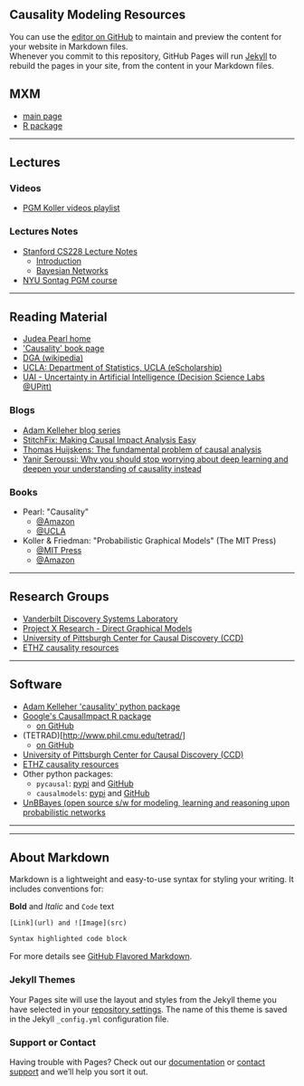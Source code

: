 ## Causality Modeling Resources

You can use the [editor on GitHub](https://github.com/pedrosan/CausalModeling/edit/master/README.md) to maintain and preview the content for your website in Markdown files. <br/>
Whenever you commit to this repository, GitHub Pages will run [Jekyll](https://jekyllrb.com/) to rebuild the pages in your site, from the content in your Markdown files.

## MXM

- [main page](http://mensxmachina.org/en/)
- [R package](https://cran.r-project.org/web/packages/MXM/index.html)

<hr/>

## Lectures

### Videos

- [PGM Koller videos playlist](https://www.youtube.com/playlist?list=PL50E6E80E8525B59C)

### Lectures Notes

- [Stanford CS228 Lecture Notes](https://ermongroup.github.io/cs228-notes/)
  - [Introduction](https://ermongroup.github.io/cs228-notes/preliminaries/introduction/)
  - [Bayesian Networks](https://ermongroup.github.io/cs228-notes/representation/directed/)
- [NYU Sontag PGM course](http://cs.nyu.edu/~dsontag/courses/pgm13/)


<hr/>

## Reading Material

- [Judea Pearl home](http://bayes.cs.ucla.edu/home.htm)
- ['Causality' book page](http://bayes.cs.ucla.edu/BOOK-2K/)
- [DGA (wikipedia)](https://en.wikipedia.org/wiki/Directed_acyclic_graph)
- [UCLA: Department of Statistics, UCLA (eScholarship)](https://escholarship.org/uc/uclastat_papers)
- [UAI - Uncertainty in Artificial Intelligence (Decision Science Labs @UPitt)](https://dslpitt.org/uai/home.jsp?mmnu=0&smnu=0)

### Blogs

- [Adam Kelleher blog series](https://medium.com/@akelleh/causal-data-science-721ed63a4027)
- [StitchFix: Making Causal Impact Analysis Easy](http://multithreaded.stitchfix.com/blog/2016/01/13/market-watch/)
- [Thomas Huijskens: The fundamental problem of causal analysis](https://thuijskens.github.io/2016/08/25/causal-modelling/)
- [Yanir Seroussi: Why you should stop worrying about deep learning and deepen your understanding of causality instead](https://yanirseroussi.com/2016/02/14/why-you-should-stop-worrying-about-deep-learning-and-deepen-your-understanding-of-causality-instead/)

### Books

- Pearl: "Causality"
  - [@Amazon](https://www.amazon.com/dp/052189560X/)
  - [@UCLA](http://bayes.cs.ucla.edu/BOOK-2K/)
- Koller & Friedman: "Probabilistic Graphical Models" (The MIT Press)
  - [@MIT Press](https://mitpress.mit.edu/books/probabilistic-graphical-models)
  - [@Amazon](https://www.amazon.com/Probabilistic-Graphical-Models-Principles-Computation/dp/0262013193)


<hr/>

## Research Groups

- [Vanderbilt Discovery Systems Laboratory](http://www.dsl-lab.org/)
- [Project X Research - Direct Graphical Models](http://research.project-10.de/dgm/)
- [University of Pittsburgh Center for Causal Discovery (CCD)](http://www.ccd.pitt.edu/data-science/)
- [ETHZ causality resources](http://www.causality.inf.ethz.ch/resources.php)


<hr/>

## Software

- [Adam Kelleher 'causality' python package](https://github.com/akelleh/causality)
- [Google's CausalImpact R package](https://google.github.io/CausalImpact/CausalImpact.html)
  - [on GitHub](https://google.github.io/CausalImpact/)
- (TETRAD)[http://www.phil.cmu.edu/tetrad/]
  - [on GitHub](https://github.com/cmu-phil/tetrad)
- [University of Pittsburgh Center for Causal Discovery (CCD)](http://www.ccd.pitt.edu/data-science/)
- [ETHZ causality resources](http://www.causality.inf.ethz.ch/resources.php)
- Other python packages:
  - `pycausal`: [pypi](https://pypi.python.org/pypi/pycausal/) and [GitHub](https://github.com/triptoes1/pycausal/)
  - `causalmodels`: [pypi](https://pypi.python.org/pypi/causalmodels/) and [GitHub](https://github.com/roronya/causalmodels)
- [UnBBayes (open source s/w for modeling, learning and reasoning upon probabilistic networks](http://unbbayes.sourceforge.net/)


<hr/>
<hr/>

## About Markdown

Markdown is a lightweight and easy-to-use syntax for styling your writing. 
It includes conventions for:

**Bold** and _Italic_ and `Code` text

```
[Link](url) and ![Image](src)
```

```markdown
Syntax highlighted code block
```

For more details see [GitHub Flavored Markdown](https://guides.github.com/features/mastering-markdown/).

### Jekyll Themes

Your Pages site will use the layout and styles from the Jekyll theme you have selected in your [repository settings](https://github.com/pedrosan/CausalModeling/settings). The name of this theme is saved in the Jekyll `_config.yml` configuration file.

### Support or Contact

Having trouble with Pages? Check out our [documentation](https://help.github.com/categories/github-pages-basics/) or [contact support](https://github.com/contact) and we’ll help you sort it out.
